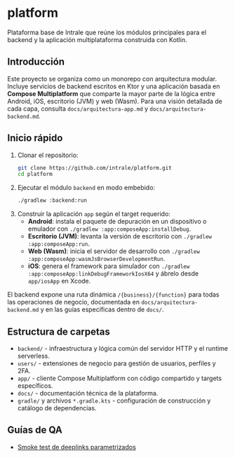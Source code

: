 # platform

Plataforma base de Intrale que reúne los módulos principales para el backend y la aplicación multiplataforma construida con Kotlin.

## Introducción
Este proyecto se organiza como un monorepo con arquitectura modular. Incluye servicios de backend escritos en Ktor y una aplicación basada en **Compose Multiplatform** que comparte la mayor parte de la lógica entre Android, iOS, escritorio (JVM) y web (Wasm). Para una visión detallada de cada capa, consulta `docs/arquitectura-app.md` y `docs/arquitectura-backend.md`.

## Inicio rápido
1. Clonar el repositorio:
   ```bash
   git clone https://github.com/intrale/platform.git
   cd platform
   ```
2. Ejecutar el módulo `backend` en modo embebido:
   ```bash
   ./gradlew :backend:run
   ```
3. Construir la aplicación `app` según el target requerido:
   - **Android**: instala el paquete de depuración en un dispositivo o emulador con `./gradlew :app:composeApp:installDebug`.
   - **Escritorio (JVM)**: levanta la versión de escritorio con `./gradlew :app:composeApp:run`.
   - **Web (Wasm)**: inicia el servidor de desarrollo con `./gradlew :app:composeApp:wasmJsBrowserDevelopmentRun`.
   - **iOS**: genera el framework para simulador con `./gradlew :app:composeApp:linkDebugFrameworkIosX64` y ábrelo desde `app/iosApp` en Xcode.

El backend expone una ruta dinámica `/{business}/{function}` para todas las operaciones de negocio, documentada en `docs/arquitectura-backend.md` y en las guías específicas dentro de `docs/`.

## Estructura de carpetas
- `backend/` - infraestructura y lógica común del servidor HTTP y el runtime serverless.
- `users/` - extensiones de negocio para gestión de usuarios, perfiles y 2FA.
- `app/` - cliente Compose Multiplatform con código compartido y targets específicos.
- `docs/` - documentación técnica de la plataforma.
- `gradle/` y archivos `*.gradle.kts` - configuración de construcción y catálogo de dependencias.

## Guías de QA
- [Smoke test de deeplinks parametrizados](docs/engineering/deeplink-smoke-test.md)
